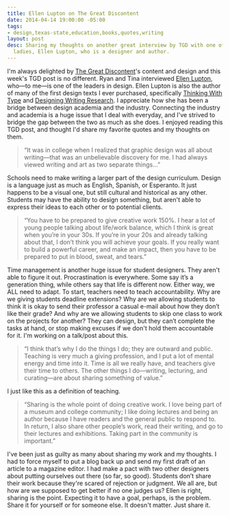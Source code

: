```yaml
---
title: Ellen Lupton on The Great Discontent
date: 2014-04-14 19:00:00 -05:00
tags:
- design,texas-state,education,books,quotes,writing
layout: post
desc: Sharing my thoughts on another great interview by TGD with one of design’s leading
  ladies, Ellen Lupton, who is a designer and author.
---
```


I'm always delighted by [The Great Discontent](https://thegreatdiscontent.com/)'s content and design and this week's TGD post is no different. Ryan and Tina interviewed [Ellen Lupton](https://thegreatdiscontent.com/ellen-lupton), who—to me—is one of the leaders in design. Ellen Lupton is also the author of many of the first design texts I ever purchased, specifically [Thinking With Type](http://www.thinkingwithtype.com) and [Designing Writing Research](http://www.amazon.com/Design-Writing-Research-Ellen-Lupton/dp/0714838519/ref=sr_1_7?ie=UTF8&qid=1397572981&sr=8-7&keywords=ellen+lupton). I appreciate how she has been a bridge between design academia and the industry. Connecting the industry and academia is a huge issue that I deal with everyday, and I've strived to bridge the gap between the two as much as she does. I enjoyed reading this TGD post, and thought I'd share my favorite quotes and my thoughts on them.


> “It was in college when I realized that graphic design was all about writing—that was an unbelievable discovery for me. I had always viewed writing and art as two separate things…”

Schools need to make writing a larger part of the design curriculum. Design is a language just as much as English, Spanish, or Esperanto. It just happens to be a visual one, but still cultural and historical as any other. Students may have the ability to design something, but aren't able to express their ideas to each other or to potential clients.

> “You have to be prepared to give creative work 150%. I hear a lot of young people talking about life/work balance, which I think is great when you’re in your 30s. If you’re in your 20s and already talking about that, I don’t think you will achieve your goals. If you really want to build a powerful career, and make an impact, then you have to be prepared to put in blood, sweat, and tears.”

Time management is another huge issue for student designers. They aren't able to figure it out. Procrastination is everywhere. Some say it’s a generation thing, while others say that life is different now. Either way, we ALL need to adapt. To start, teachers need to teach accountability. Why are we giving students deadline extensions? Why are we allowing students to think it is okay to send their professor a casual e-mail about how they don’t like their grade? And why are we allowing students to skip one class to work on the projects for another? They can design, but they can’t complete the tasks at hand, or stop making excuses if we don't hold them accountable for it. I'm working on a talk/post about this.

> “I think that’s why I do the things I do; they are outward and public. Teaching is very much a giving profession, and I put a lot of mental energy and time into it. Time is all we really have, and teachers give their time to others. The other things I do—writing, lecturing, and curating—are about sharing something of value.”

I just like this as a definition of teaching.


> “Sharing is the whole point of doing creative work. I love being part of a museum and college community; I like doing lectures and being an author because I have readers and the general public to respond to. In return, I also share other people’s work, read their writing, and go to their lectures and exhibitions. Taking part in the community is important.”

I've been just as guilty as many about sharing my work and my thoughts. I had to force myself to put a blog back up and send my first draft of an article to a magazine editor. I had make a pact with two other designers about putting ourselves out there (so far, so good). Students don’t share their work because they're scared of rejection or judgment. We all are, but how are we supposed to get better if no one judges us? Ellen is right, sharing is the point. Expecting it to have a goal, perhaps, is the problem. Share it for yourself or for someone else. It doesn't matter. Just share it.



